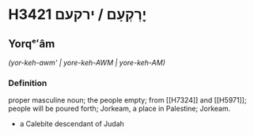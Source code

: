 # H3421 יׇרְקְעָם / ירקעם

## Yorqᵉʻâm

_(yor-keh-awm' | yore-keh-AWM | yore-keh-AM)_

### Definition

proper masculine noun; the people empty; from [[H7324]] and [[H5971]]; people will be poured forth; Jorkeam, a place in Palestine; Jorkeam.

- a Calebite descendant of Judah
